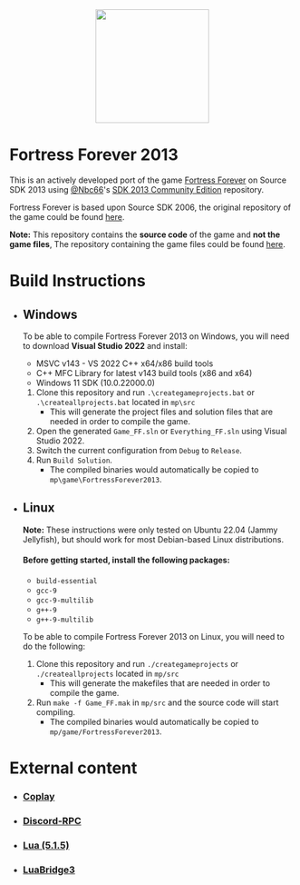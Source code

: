 <div align="center">
  <img src="https://avatars.githubusercontent.com/u/2388970" width="200" height="200">
</div>

# Fortress Forever 2013
This is an actively developed port of the game [Fortress Forever](https://store.steampowered.com/app/253530/Fortress_Forever/) on Source SDK 2013 using [@Nbc66](https://github.com/Nbc66)'s [SDK 2013 Community Edition](https://github.com/Nbc66/source-sdk-2013-ce) repository.

Fortress Forever is based upon Source SDK 2006, the original repository of the game could be found [here](https://github.com/fortressforever/fortressforever).

**Note:** This repository contains the **source code** of the game and **not the game files**, The repository containing the game files could be found [here](https://github.com/fortressforever-2013/FortressForever2013).

# Build Instructions

- ## Windows
  To be able to compile Fortress Forever 2013 on Windows, you will need to download **Visual Studio 2022** and install:
  * MSVC v143 - VS 2022 C++ x64/x86 build tools
  * C++ MFC Library for latest v143 build tools (x86 and x64)
  * Windows 11 SDK (10.0.22000.0)

  1. Clone this repository and run `.\creategameprojects.bat` or `.\createallprojects.bat` located in `mp\src`
      * This will generate the project files and solution files that are needed in order to compile the game.
  2. Open the generated `Game_FF.sln` or `Everything_FF.sln` using Visual Studio 2022.
  3. Switch the current configuration from `Debug` to `Release`.
  4. Run `Build Solution`.
      * The compiled binaries would automatically be copied to `mp\game\FortressForever2013`.

- ## Linux
  **Note:** These instructions were only tested on Ubuntu 22.04 (Jammy Jellyfish), but should work for most Debian-based Linux distributions.

  #### Before getting started, install the following packages:
  - `build-essential`
  - `gcc-9`
  - `gcc-9-multilib`
  - `g++-9`
  - `g++-9-multilib`

  To be able to compile Fortress Forever 2013 on Linux, you will need to do the following:
  1. Clone this repository and run `./creategameprojects` or `./createallprojects` located in `mp/src`
      * This will generate the makefiles that are needed in order to compile the game.
  2. Run `make -f Game_FF.mak` in `mp/src` and the source code will start compiling.
      * The compiled binaries would automatically be copied to `mp/game/FortressForever2013`.

# External content

- ### [Coplay](https://github.com/CoaXioN-Games/coplay)
- ### [Discord-RPC](https://github.com/discord/discord-rpc)
- ### [Lua (5.1.5)](https://www.lua.org/)
- ### [LuaBridge3](https://github.com/kunitoki/LuaBridge3)